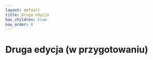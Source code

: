 ```yaml
---
layout: default
title: Druga edycja
has_children: true
nav_order: 8
---
```


# Druga edycja (w przygotowaniu)